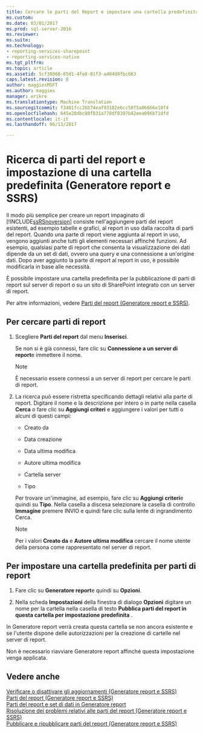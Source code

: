 ```yaml
---
title: Cercare le parti del Report e impostare una cartella predefinita (Generatore Report e SSRS) | Documenti Microsoft
ms.custom: 
ms.date: 03/01/2017
ms.prod: sql-server-2016
ms.reviewer: 
ms.suite: 
ms.technology:
- reporting-services-sharepoint
- reporting-services-native
ms.tgt_pltfrm: 
ms.topic: article
ms.assetid: 5cf38068-65d1-4fe8-81f3-a404d8fbc663
caps.latest.revision: 8
author: maggiesMSFT
ms.author: maggies
manager: erikre
ms.translationtype: Machine Translation
ms.sourcegitcommit: f3481fcc2bb74eaf93182e6cc58f5a06666e10f4
ms.openlocfilehash: 645e20dbc98f831a778df0397b42eea096b71dfd
ms.contentlocale: it-it
ms.lasthandoff: 06/13/2017

---
```

# <a name="browse-for-report-parts-and-set-a-default-folder-report-builder-and-ssrs"></a>Ricerca di parti del report e impostazione di una cartella predefinita (Generatore report e SSRS)
Il modo più semplice per creare un report impaginato di [!INCLUDE[ssRSnoversion](../../includes/ssrsnoversion-md.md)] consiste nell'aggiungere parti del report esistenti, ad esempio tabelle e grafici, al report in uso dalla raccolta di parti del report. Quando una parte di report viene aggiunta al report in uso, vengono aggiunti anche tutti gli elementi necessari affinché funzioni. Ad esempio, qualsiasi parte di report che consenta la visualizzazione dei dati dipende da un set di dati, ovvero una query e una connessione a un'origine dati. Dopo aver aggiunto la parte di report al report in uso, è possibile modificarla in base alle necessità.  
  
 È possibile impostare una cartella predefinita per la pubblicazione di parti di report sul server di report o su un sito di SharePoint integrato con un server di report.  
  
 Per altre informazioni, vedere [Parti del report &#40;Generatore report e SSRS&#41;](../../reporting-services/report-design/report-parts-report-builder-and-ssrs.md).  
  
## <a name="to-browse-for-report-parts"></a>Per cercare parti di report  
  
1.  Scegliere **Parti del report** dal menu **Inserisci**.  
  
     Se non si è già connessi, fare clic su **Connessione a un server di report**e immettere il nome.  
  
    > [!NOTE]  
    >  È necessario essere connessi a un server di report per cercare le parti di report.  
  
2.  La ricerca può essere ristretta specificando dettagli relativi alla parte di report. Digitare il nome e la descrizione per intero o in parte nella casella **Cerca** o fare clic su **Aggiungi criteri** e aggiungere i valori per tutti o alcuni di questi campi:  
  
    -   Creato da  
  
    -   Data creazione  
  
    -   Data ultima modifica  
  
    -   Autore ultima modifica  
  
    -   Cartella server  
  
    -   Tipo  
  
     Per trovare un'immagine, ad esempio, fare clic su **Aggiungi criteri**e quindi su **Tipo**. Nella casella a discesa selezionare la casella di controllo **Immagine** premere INVIO e quindi fare clic sulla lente di ingrandimento Cerca.  
  
    > [!NOTE]  
    >  Per i valori **Creato da** e **Autore ultima modifica** cercare il nome utente della persona come rappresentato nel server di report.  
  
## <a name="to-set-a-default-folder-for-report-parts"></a>Per impostare una cartella predefinita per parti di report  
  
1.  Fare clic su **Generatore report**e quindi su **Opzioni**.  
  
2.  Nella scheda **Impostazioni** della finestra di dialogo **Opzioni** digitare un nome per la cartella nella casella di testo **Pubblica parti del report in questa cartella per impostazione predefinita** .  
  
 In Generatore report verrà creata questa cartella se non ancora esistente e se l'utente dispone delle autorizzazioni per la creazione di cartelle nel server di report.  
  
 Non è necessario riavviare Generatore report affinché questa impostazione venga applicata.  
  
## <a name="see-also"></a>Vedere anche  
 [Verificare o disattivare gli aggiornamenti (Generatore report e SSRS)](http://msdn.microsoft.com/en-us/9c69792d-d7c4-453b-ae2f-6d2d071d8606)   
 [Parti del report &#40;Generatore report e SSRS&#41;](../../reporting-services/report-design/report-parts-report-builder-and-ssrs.md)   
 [Parti del report e set di dati in Generatore report](../../reporting-services/report-data/report-parts-and-datasets-in-report-builder.md)   
 [Risoluzione dei problemi relativi alle parti del report (Generatore report e SSRS)](http://msdn.microsoft.com/en-us/d9fe1932-46e7-421b-a8a9-4c54d9576e94)   
 [Pubblicare e ripubblicare parti del report &#40;Generatore report e SSRS&#41;](../../reporting-services/report-design/publish-and-republish-report-parts-report-builder-and-ssrs.md)  
  
  
